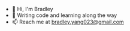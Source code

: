 - 👋 Hi, I'm Bradley
- 🚀 Writing code and learning along the way
- 📫 Reach me at [bradley.yang023@gmail.com](mailto:bradley.yang023@gmail.com)
